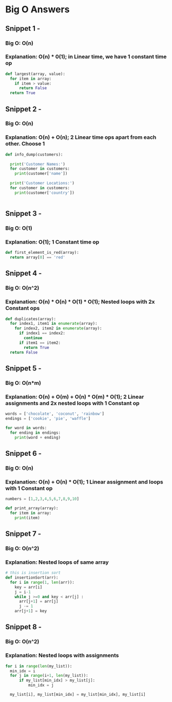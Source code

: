 # Big O Answers

## Snippet 1 -
### Big O: O(n)
### Explanation: O(n) * 0(1); in Linear time, we have 1 constant time op
```python
def largest(array, value):
  for item in array:
    if item > value:
      return False
  return True 
```


## Snippet 2 -
### Big O: O(n)
### Explanation:  O(n) + O(n); 2 Linear time ops apart from each other. Choose 1

```python
def info_dump(customers):
  
  print('Customer Names:')
  for customer in customers: 
    print(customer['name'])
  
  print('Customer Locations:')
  for customer in customers: 
    print(customer['country'])
  
```

## Snippet 3 -
### Big O: O(1)
### Explanation: O(1); 1 Constant time op

```python
def first_element_is_red(array):
  return array[0] == 'red' 
```

## Snippet 4 -
### Big O: O(n^2)
### Explanation: O(n) * O(n) * O(1) * O(1); Nested loops with 2x Constant ops 

```python
def duplicates(array):
  for index1, item1 in enumerate(array):
    for index2, item2 in enumerate(array):
      if index1 == index2:
        continue
      if item1 == item2:
        return True
  return False
``` 

## Snippet 5 -
### Big O: O(n*m)
### Explanation: O(n) + O(m) + O(n) * O(m) * O(1); 2 Linear assignments and 2x nested loops with 1 Constant op

```python
words = ['chocolate', 'coconut', 'rainbow']
endings = ['cookie', 'pie', 'waffle']

for word in words:
  for ending in endings:
    print(word + ending)

```

## Snippet 6 -
### Big O: O(n)
### Explanation: O(n) + O(n) * O(1); 1 Linear assignment and loops with 1 Constant op

```python
numbers = [1,2,3,4,5,6,7,8,9,10]

def print_array(array):
  for item in array:
    print(item)

```

## Snippet 7 -
### Big O: O(n^2)
### Explanation: Nested loops of same array

```python
# this is insertion sort
def insertionSort(arr): 
  for i in range(1, len(arr)): 
    key = arr[i] 
    j = i-1
    while j >=0 and key < arr[j] : 
      arr[j+1] = arr[j] 
      j -= 1
    arr[j+1] = key 
```

## Snippet 8 -
### Big O: O(n^2)
### Explanation: Nested loops with assignments

```python
for i in range(len(my_list)):
  min_idx = i
  for j in range(i+1, len(my_list)):
      if my_list[min_idx] > my_list[j]:
          min_idx = j

  my_list[i], my_list[min_idx] = my_list[min_idx], my_list[i]
```
